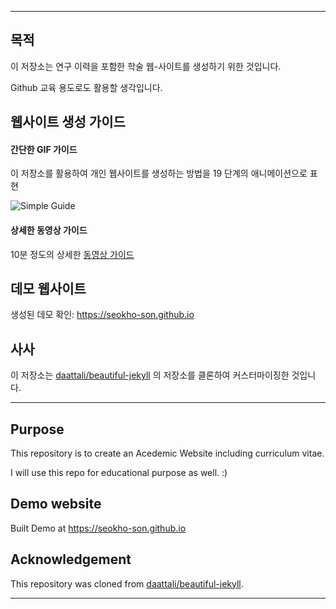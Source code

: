 
---

## 목적

이 저장소는 연구 이력을 포함한 학술 웹-사이트를 생성하기 위한 것입니다.

Github 교육 용도로도 활용할 생각입니다.

## 웹사이트 생성 가이드

#### 간단한 GIF 가이드

이 저장소를 활용하여 개인 웹사이트를 생성하는 방법을 19 단계의 애니메이션으로 표현

![Simple Guide](assets/img/simple-guide.gif)

#### 상세한 동영상 가이드

10분 정도의 상세한 [동영상 가이드](https://www.youtube.com/watch?v=UgPZXxL2jSw)


## 데모 웹사이트

생성된 데모 확인: https://seokho-son.github.io

## 사사

이 저장소는 [daattali/beautiful-jekyll](https://github.com/daattali/beautiful-jekyll) 의 저장소를 클론하여 커스터마이징한 것입니다.

---


## Purpose

This repository is to create an Acedemic Website including curriculum vitae.

I will use this repo for educational purpose as well. :)


## Demo website

Built Demo at https://seokho-son.github.io


## Acknowledgement

This repository was cloned from [daattali/beautiful-jekyll](https://github.com/daattali/beautiful-jekyll).


---
